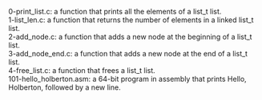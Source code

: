 0-print_list.c: a function that prints all the elements of a list_t list.
<br>1-list_len.c: a function that returns the number of elements in a linked list_t list.
<br>2-add_node.c: a function that adds a new node at the beginning of a list_t list.
<br>3-add_node_end.c: a function that adds a new node at the end of a list_t list.
<br>4-free_list.c: a function that frees a list_t list.
<br>101-hello_holberton.asm: a 64-bit program in assembly that prints Hello, Holberton, followed by a new line.
